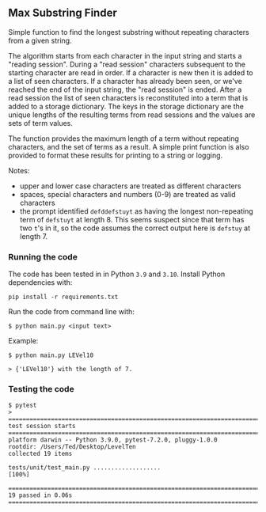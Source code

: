 ## Max Substring Finder

Simple function to find the longest substring without repeating characters from a given string.

The algorithm starts from each character in the input string and starts a "reading session". During a "read session" characters subsequent to the starting character are read in order. If a character is new then it is added to a list of seen characters. If a character has already been seen, or we've reached the end of the input string, the "read session" is ended.
After a read session the list of seen characters is reconstituted into a term that is added to a storage dictionary. The keys in the storage dictionary are the unique lengths of the resulting terms from read sessions and the values are sets of term values. 

The function provides the maximum length of a term without repeating characters, and the set of terms as a result. A simple print function is also provided to format these results for printing to a string or logging.

Notes:
 - upper and lower case characters are treated as different characters
 - spaces, special characters and numbers (0-9) are treated as valid characters
 - the prompt identified `defddefstuyt` as having the longest non-repeating term of `defstuyt` at length 8. This seems suspect since that term has two `t`'s in it, so the code assumes the correct output here is `defstuy` at length 7.


### Running the code

The code has been tested in in Python `3.9` and `3.10`. Install Python dependencies with:
```
pip install -r requirements.txt
```

Run the code from command line with:
```
$ python main.py <input text>
```

Example:
```
$ python main.py LEVel10

> {'LEVel10'} with the length of 7.
```

### Testing the code

```
$ pytest
>
====================================================================================== test session starts =======================================================================================
platform darwin -- Python 3.9.0, pytest-7.2.0, pluggy-1.0.0
rootdir: /Users/Ted/Desktop/LevelTen
collected 19 items                                                                                                                                                                               

tests/unit/test_main.py ...................                                                                                                                                                [100%]

======================================================================================= 19 passed in 0.06s =======================================================================================

```
